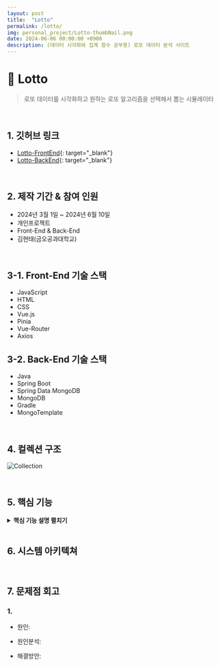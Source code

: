 ```yaml
---
layout: post
title:  "Lotto"
permalink: /lotto/
img: personal_project/Lotto-thumbNail.png
date: 2024-06-06 00:00:00 +0900
description: (데이터 시각화와 집계 함수 공부용) 로또 데이터 분석 사이트
---
```


# :pushpin: Lotto
> 로또 데이터를 시각화하고 원하는 로또 알고리즘을 선택해서 뽑는 시뮬레이터

<br>

## 1. 깃허브 링크
- [Lotto-FrontEnd](https://github.com/kimgusxo/Lotto-FrontEnd){: target="_blank"}
- [Lotto-BackEnd](https://github.com/kimgusxo/Lotto-BackEnd){: target="_blank"}

<br>

## 2. 제작 기간 & 참여 인원
- 2024년 3월 1일 ~ 2024년 6월 10일
- 개인프로젝트
- Front-End & Back-End
 - 김현태(금오공과대학교)

<br>

## 3-1. Front-End 기술 스택
- JavaScript
- HTML
- CSS
- Vue.js
- Pinia
- Vue-Router
- Axios

## 3-2. Back-End 기술 스택
- Java
- Spring Boot
- Spring Data MongoDB
- MongoDB
- Gradle
- MongoTemplate

<br>

## 4. 컬렉션 구조
![Collection]()

<br>

## 5. 핵심 기능
<details>
<summary><b>핵심 기능 설명 펼치기</b></summary>
<div markdown="1">

</div>
</details>

<br>

## 6. 시스템 아키텍쳐

<br>

## 7. 문제점 회고
### 1.
- 원인:

- 원인분석: 

- 해결방안: